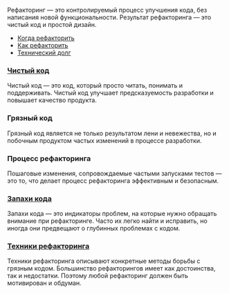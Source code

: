 Рефакторинг — это контролируемый процесс улучшения кода, без написания новой функциональности. Результат рефакторинга — это чистый код и простой дизайн.
- [Когда рефакторить](Введение%20в%20рефакторинг/Когда%20рефакторить.md)
- [Как рефакторить](Введение%20в%20рефакторинг/Как%20рефакторить.md)
- [Технический долг](Введение%20в%20рефакторинг/Технический%20долг.md)

### [Чистый код](Введение%20в%20рефакторинг/Чистый%20код.md)
Чистый код — это код, который просто читать, понимать и поддерживать. Чистый код улучшает предсказуемость разработки и повышает качество продукта.

### Грязный код
Грязный код является не только результатом лени и невежества, но и побочным продуктом частых изменений в процессе разработки.

### Процесс рефакторинга
Пошаговые изменения, сопровождаемые частыми запусками тестов — это то, что делает процесс рефакторинга эффективным и безопасным.

### [Запахи кода](Запахи%20кода/Запахи%20кода.md)
Запахи кода — это индикаторы проблем, на которые нужно обращать внимание при рефакторинге. Часто их легко найти и исправить, но иногда они предвещают о глубинных проблемах с кодом.

### [Техники рефакторинга](Техники%20рефакторинга/Техники%20рефакторинга.md)
Техники рефакторинга описывают конкретные методы борьбы с грязным кодом. Большинство рефакторингов имеет как достоинства, так и недостатки. Поэтому любой рефакторинг должен быть мотивирован и обдуман.


